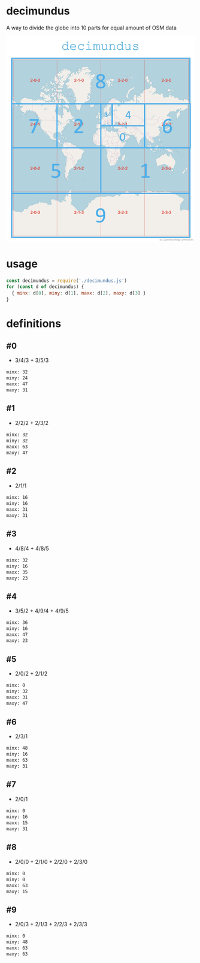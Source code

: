 # decimundus
A way to divide the globe into 10 parts for equal amount of OSM data

![decimundus](decimundus.jpg)

# usage
```javascript
const decimundus = require('./decimundus.js')
for (const d of decimundus) {
  { minx: d[0], miny: d[1], maxx: d[2], maxy: d[3] }
}
```

# definitions
## #0
- 3/4/3 + 3/5/3

```
minx: 32
miny: 24
maxx: 47
maxy: 31
```

## #1
- 2/2/2 + 2/3/2

```
minx: 32
miny: 32
maxx: 63
maxy: 47
```

## #2
- 2/1/1

```
minx: 16
miny: 16
maxx: 31
maxy: 31
```

## #3
- 4/8/4 + 4/8/5

```
minx: 32
miny: 16
maxx: 35
maxy: 23
```

## #4
- 3/5/2 + 4/9/4 + 4/9/5

```
minx: 36
miny: 16
maxx: 47
maxy: 23
```

## #5
- 2/0/2 + 2/1/2

```
minx: 0
miny: 32
maxx: 31
maxy: 47
```

## #6
- 2/3/1

```
minx: 48
miny: 16
maxx: 63
maxy: 31
```

## #7
- 2/0/1

```
minx: 0
miny: 16
maxx: 15
maxy: 31
```

## #8
- 2/0/0 + 2/1/0 + 2/2/0 + 2/3/0

```
minx: 0
miny: 0
maxx: 63
maxy: 15
```

## #9
- 2/0/3 + 2/1/3 + 2/2/3 + 2/3/3

```
minx: 0
miny: 48
maxx: 63
maxy: 63
```
